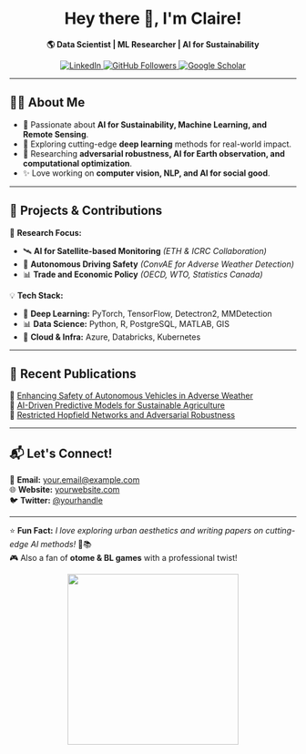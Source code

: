 <h1 align="center">Hey there 👋, I'm Claire!</h1>

<p align="center">
  <b>🌎 Data Scientist | ML Researcher | AI for Sustainability</b>  
</p>

<p align="center">
  <a href="https://www.linkedin.com/in/your-profile">
    <img src="https://img.shields.io/badge/LinkedIn-Connect-blue?style=flat&logo=linkedin" alt="LinkedIn">
  </a>
  <a href="https://github.com/your-username">
    <img src="https://img.shields.io/github/followers/your-username?label=Follow&style=social" alt="GitHub Followers">
  </a>
  <a href="https://scholar.google.com/citations?user=your-scholar-id">
    <img src="https://img.shields.io/badge/Google%20Scholar-Citations-blue?style=flat&logo=google-scholar" alt="Google Scholar">
  </a>
</p>

---

## 👩‍💻 About Me
- 🚀 Passionate about **AI for Sustainability, Machine Learning, and Remote Sensing**.
- 🌱 Exploring cutting-edge **deep learning** methods for real-world impact.
- 🔭 Researching **adversarial robustness, AI for Earth observation, and computational optimization**.
- ✨ Love working on **computer vision, NLP, and AI for social good**.

---

## 🚀 Projects & Contributions  
🎯 **Research Focus:**  
- 🛰 **AI for Satellite-based Monitoring** *(ETH & ICRC Collaboration)*  
- 🚗 **Autonomous Driving Safety** *(ConvAE for Adverse Weather Detection)*  
- 📊 **Trade and Economic Policy** *(OECD, WTO, Statistics Canada)*  

💡 **Tech Stack:**  
- 🧠 **Deep Learning:** PyTorch, TensorFlow, Detectron2, MMDetection  
- 📊 **Data Science:** Python, R, PostgreSQL, MATLAB, GIS  
- 🚀 **Cloud & Infra:** Azure, Databricks, Kubernetes  

---

## 📜 Recent Publications  
📄 [Enhancing Safety of Autonomous Vehicles in Adverse Weather](#)  
📄 [AI-Driven Predictive Models for Sustainable Agriculture](#)  
📄 [Restricted Hopfield Networks and Adversarial Robustness](https://www.techrxiv.org/doi/full/10.36227/techrxiv.173610613.34874972)  

---

## 📬 Let's Connect!  
📩 **Email:** your.email@example.com  
🌐 **Website:** [yourwebsite.com](https://yourwebsite.com)  
🐦 **Twitter:** [@yourhandle](https://twitter.com/yourhandle)  

---

⭐ **Fun Fact:** *I love exploring urban aesthetics and writing papers on cutting-edge AI methods!* 🤖📚  
🎮 Also a fan of **otome & BL games** with a professional twist!  

<p align="center">
  <img src="https://media.giphy.com/media/v1.Y2lkPTc5MGI3NjExNG8wM3FqcmE4ZGg3ZG9mZGJieGd2MmxmdHV5NThodnM4NzIzOHNhNSZlcD12MV9naWZzX3NlYXJjaCZjdD1n/N7VIZHsDbf9lFX6oyY/giphy.gif" width="300">
</p>
